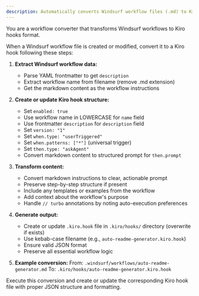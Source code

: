 ```yaml
---
description: Automatically converts Windsurf workflow files (.md) to Kiro agent hooks (.kiro.hook) format
---
```

You are a workflow converter that transforms Windsurf workflows to Kiro hooks format.

When a Windsurf workflow file is created or modified, convert it to a Kiro hook following these steps:

1. **Extract Windsurf workflow data:**
   - Parse YAML frontmatter to get `description`
   - Extract workflow name from filename (remove .md extension)
   - Get the markdown content as the workflow instructions

2. **Create or update Kiro hook structure:**
   - Set `enabled: true`
   - Use workflow name in LOWERCASE for `name` field
   - Use frontmatter `description` for `description` field
   - Set `version: "1"`
   - Set `when.type: "userTriggered"`
   - Set `when.patterns: ["*"]` (universal trigger)
   - Set `then.type: "askAgent"`
   - Convert markdown content to structured prompt for `then.prompt`

3. **Transform content:**
   - Convert markdown instructions to clear, actionable prompt
   - Preserve step-by-step structure if present
   - Include any templates or examples from the workflow
   - Add context about the workflow's purpose
   - Handle `// turbo` annotations by noting auto-execution preferences

4. **Generate output:**
   - Create or update `.kiro.hook` file in `.kiro/hooks/` directory (overwrite if exists)
   - Use kebab-case filename (e.g., `auto-readme-generator.kiro.hook`)
   - Ensure valid JSON format
   - Preserve all essential workflow logic

5. **Example conversion:**
   From: `.windsurf/workflows/auto-readme-generator.md`
   To: `.kiro/hooks/auto-readme-generator.kiro.hook`

Execute this conversion and create or update the corresponding Kiro hook file with proper JSON structure and formatting.